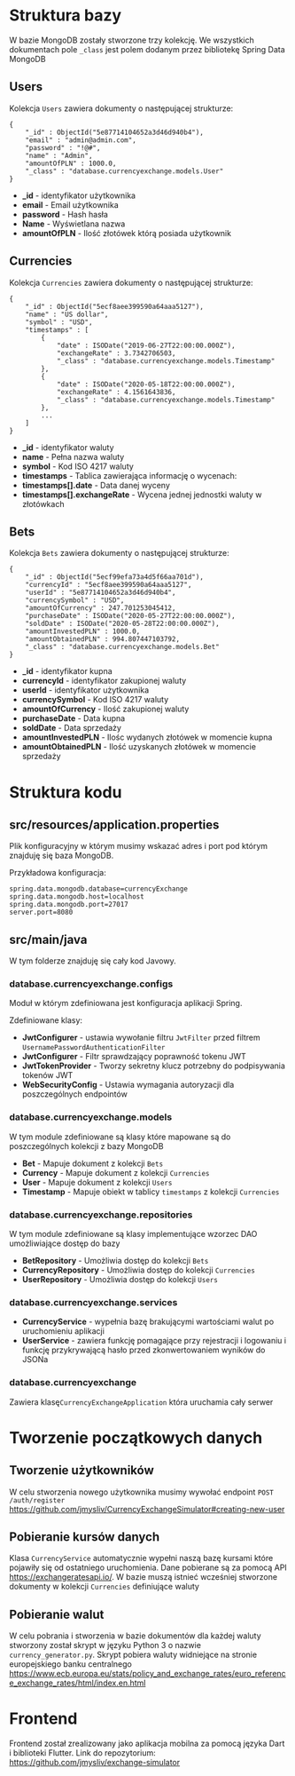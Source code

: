 # Struktura bazy

W bazie MongoDB zostały stworzone trzy kolekcję. We wszystkich dokumentach
pole `_class` jest polem dodanym przez bibliotekę Spring Data MongoDB

## Users

Kolekcja `Users` zawiera dokumenty o następującej strukturze:

```
{
    "_id" : ObjectId("5e87714104652a3d46d940b4"),
    "email" : "admin@admin.com",
    "password" : "!@#",
    "name" : "Admin",
    "amountOfPLN" : 1000.0,
    "_class" : "database.currencyexchange.models.User"
}
```

- **_id** - identyfikator użytkownika
- **email** - Email użytkownika
- **password** - Hash hasła
- **Name** - Wyświetlana nazwa
- **amountOfPLN** - Ilość złotówek którą posiada użytkownik

## Currencies

Kolekcja `Currencies` zawiera dokumenty o następującej strukturze:

```
{
    "_id" : ObjectId("5ecf8aee399590a64aaa5127"),
    "name" : "US dollar",
    "symbol" : "USD",
    "timestamps" : [ 
        {
            "date" : ISODate("2019-06-27T22:00:00.000Z"),
            "exchangeRate" : 3.7342706503,
            "_class" : "database.currencyexchange.models.Timestamp"
        }, 
        {
            "date" : ISODate("2020-05-18T22:00:00.000Z"),
            "exchangeRate" : 4.1561643836,
            "_class" : "database.currencyexchange.models.Timestamp"
        }, 
        ...
    ]
}
```

- **_id** - identyfikator waluty
- **name** - Pełna nazwa waluty
- **symbol** - Kod ISO 4217 waluty
- **timestamps** - Tablica zawierająca informację o wycenach:
- **timestamps[].date** - Data danej wyceny
- **timestamps[].exchangeRate** - Wycena jednej jednostki waluty w złotówkach

## Bets

Kolekcja `Bets` zawiera dokumenty o następującej strukturze:

```
{
    "_id" : ObjectId("5ecf99efa73a4d5f66aa701d"),
    "currencyId" : "5ecf8aee399590a64aaa5127",
    "userId" : "5e87714104652a3d46d940b4",
    "currencySymbol" : "USD",
    "amountOfCurrency" : 247.701253045412,
    "purchaseDate" : ISODate("2020-05-27T22:00:00.000Z"),
    "soldDate" : ISODate("2020-05-28T22:00:00.000Z"),
    "amountInvestedPLN" : 1000.0,
    "amountObtainedPLN" : 994.807447103792,
    "_class" : "database.currencyexchange.models.Bet"
}
```

- **_id** - identyfikator kupna
- **currencyId** - identyfikator zakupionej waluty
- **userId** - identyfikator użytkownika
- **currencySymbol** - Kod ISO 4217 waluty
- **amountOfCurrency** - Ilość zakupionej waluty
- **purchaseDate** - Data kupna
- **soldDate** - Data sprzedaży
- **amountInvestedPLN** - Ilośc wydanych złotówek w momencie kupna
- **amountObtainedPLN** - Ilość uzyskanych złotówek w momencie sprzedaży

# Struktura kodu

## src/resources/application.properties

Plik konfiguracyjny w którym musimy wskazać adres i port pod którym znajduję się baza MongoDB.

Przykładowa konfiguracja:

```properties
spring.data.mongodb.database=currencyExchange
spring.data.mongodb.host=localhost
spring.data.mongodb.port=27017
server.port=8080
```

## src/main/java

W tym folderze znajduję się cały kod Javowy.

### database.currencyexchange.configs

Moduł w którym zdefiniowana jest konfiguracja aplikacji Spring.

Zdefiniowane klasy:

- **JwtConfigurer** - ustawia wywołanie filtru `JwtFilter` przed filtrem `UsernamePasswordAuthenticationFilter`
- **JwtConfigurer** - Filtr sprawdzający poprawność tokenu JWT
- **JwtTokenProvider** - Tworzy sekretny klucz potrzebny do podpisywania tokenów JWT
- **WebSecurityConfig** - Ustawia wymagania autoryzacji dla poszczególnych endpointów

### database.currencyexchange.models

W tym module zdefiniowane są klasy które mapowane są do poszczególnych kolekcji z bazy MongoDB

- **Bet** - Mapuje dokument z kolekcji `Bets`
- **Currency** - Mapuje dokument z kolekcji `Currencies`
- **User** - Mapuje dokument z kolekcji `Users`
- **Timestamp** - Mapuje obiekt w tablicy `timestamps` z kolekcji `Currencies`

### database.currencyexchange.repositories

W tym module zdefiniowane są klasy implementujące wzorzec DAO umożliwiające dostęp do bazy

- **BetRepository** - Umożliwia dostęp do kolekcji `Bets`
- **CurrencyRepository** - Umożliwia dostęp do kolekcji `Currencies`
- **UserRepository** - Umożliwia dostęp do kolekcji `Users`

### database.currencyexchange.services

- **CurrencyService** - wypełnia bazę brakującymi wartościami walut po uruchomieniu aplikacji
- **UserService** - zawiera funkcję pomagające przy rejestracji i logowaniu i funkcję przykrywającą hasło przed zkonwertowaniem wyników do JSONa

### database.currencyexchange

Zawiera klasę`CurrencyExchangeApplication` która uruchamia cały serwer

# Tworzenie początkowych danych

## Tworzenie użytkowników
W celu stworzenia nowego użytkownika musimy wywołać endpoint `POST /auth/register` https://github.com/jmysliv/CurrencyExchangeSimulator#creating-new-user

## Pobieranie kursów danych

Klasa `CurrencyService` automatycznie wypełni naszą bazę kursami które pojawiły się od ostatniego uruchomienia.
Dane pobierane są za pomocą API https://exchangeratesapi.io/. W bazie muszą istnieć wcześniej stworzone dokumenty
w kolekcji `Currencies` definiujące waluty

## Pobieranie walut

W celu pobrania i stworzenia w bazie dokumentów dla każdej waluty stworzony został skrypt w języku Python 3
o nazwie `currency_generator.py`. Skrypt pobiera waluty widniejące na stronie europejskiego
banku centralnego https://www.ecb.europa.eu/stats/policy_and_exchange_rates/euro_reference_exchange_rates/html/index.en.html

# Frontend

Frontend został zrealizowany jako aplikacja mobilna za pomocą języka Dart i biblioteki Flutter.
Link do repozytorium: https://github.com/jmysliv/exchange-simulator

